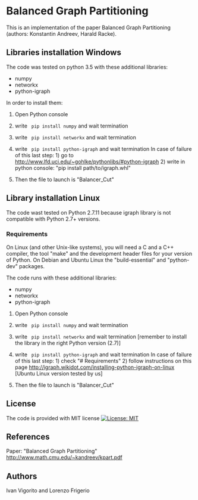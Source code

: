 # Balanced Graph Partitioning
This is an implementation of the paper Balanced Graph Partitioning (authors: Konstantin Andreev, Harald Racke).  

## Libraries installation Windows 

The code was tested on python 3.5 with these additional libraries:
- numpy
- networkx
- python-igraph

In order to install them:

1) Open Python console 
2) write ` pip install numpy`  and wait termination
3) write ` pip install networkx`  and wait termination
4) write ` pip install python-igraph`  and wait termination
	In case of failure of this last step:
		1) go to http://www.lfd.uci.edu/~gohlke/pythonlibs/#python-igraph
		2) write in python console: "pip install path/to/igraph.whl"

5) Then the file to launch is "Balancer_Cut"


		
## Library installation Linux 

The code wast tested on Python 2.7.11 because igraph library is not compatible with
Python 2.7+ versions.

### Requirements
On Linux (and other Unix-like systems), you will need a C and a C++ compiler, the tool 
"make" and the development header files for your version of Python. On Debian and Ubuntu 
Linux the "build-essential" and "python-dev" packages.

The code runs with these additional libraries:

- numpy
- networkx
- python-igraph

1) Open Python console 
2) write ` pip install numpy`  and wait termination
3) write ` pip install networkx`  and wait termination [remember to install the library in the right Python version (2.7)]
4) write ` pip install python-igraph`  and wait termination
	In case of failure of this last step:
		1) check "# Requirements"
		2) follow instructions on this page http://igraph.wikidot.com/installing-python-igraph-on-linux
		[Ubuntu Linux version tested by us]
		
5) Then the file to launch is "Balancer_Cut"
		
		
##  License
The code is provided with MIT license 
[![License: MIT](https://img.shields.io/badge/License-MIT-yellow.svg)](https://opensource.org/licenses/MIT)

## References

Paper: "Balanced Graph Partitioning" http://www.math.cmu.edu/~kandreev/kpart.pdf

## Authors

Ivan Vigorito and Lorenzo Frigerio
